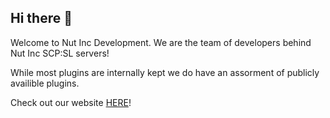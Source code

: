 ## Hi there 👋

Welcome to Nut Inc Development. We are the team of developers behind Nut Inc SCP:SL servers!

While most plugins are internally kept we do have an assorment of publicly availible plugins.

Check out our website [HERE](https://nutinc.net/)!
